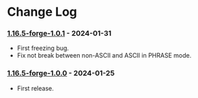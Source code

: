 # Change Log

### [1.16.5-forge-1.0.1](https://github.com/KatatsumuriPan/BetterLineBreak/releases/tag/1.16.5-forge-1.0.1) - 2024-01-31

- First freezing bug.
- Fix not break between non-ASCII and ASCII in PHRASE mode.

### [1.16.5-forge-1.0.0](https://github.com/KatatsumuriPan/BetterLineBreak/releases/tag/1.16.5-forge-1.0.0) - 2024-01-25

- First release.
